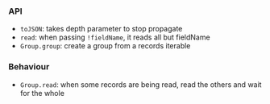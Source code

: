 ### API

- `toJSON`: takes depth parameter to stop propagate
- `read`: when passing `!fieldName`, it reads all but fieldName
- `Group.group`: create a group from a records iterable

### Behaviour

- `Group.read`: when some records are being read, read the others and wait for the whole
